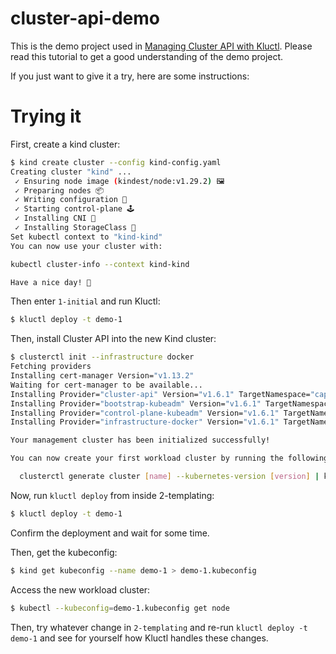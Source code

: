 # cluster-api-demo

This is the demo project used in [Managing Cluster API with Kluctl](https://kluctl.io/blog/2024/03/13/cluster-api-kluctl/). Please read this
tutorial to get a good understanding of the demo project.

If you just want to give it a try, here are some instructions:

# Trying it

First, create a kind cluster:

```bash
$ kind create cluster --config kind-config.yaml
Creating cluster "kind" ...
 ✓ Ensuring node image (kindest/node:v1.29.2) 🖼
 ✓ Preparing nodes 📦
 ✓ Writing configuration 📜
 ✓ Starting control-plane 🕹️
 ✓ Installing CNI 🔌
 ✓ Installing StorageClass 💾
Set kubectl context to "kind-kind"
You can now use your cluster with:

kubectl cluster-info --context kind-kind

Have a nice day! 👋
```

Then enter `1-initial` and run Kluctl:

```bash
$ kluctl deploy -t demo-1
```

Then, install Cluster API into the new Kind cluster:
```bash
$ clusterctl init --infrastructure docker
Fetching providers
Installing cert-manager Version="v1.13.2"
Waiting for cert-manager to be available...
Installing Provider="cluster-api" Version="v1.6.1" TargetNamespace="capi-system"
Installing Provider="bootstrap-kubeadm" Version="v1.6.1" TargetNamespace="capi-kubeadm-bootstrap-system"
Installing Provider="control-plane-kubeadm" Version="v1.6.1" TargetNamespace="capi-kubeadm-control-plane-system"
Installing Provider="infrastructure-docker" Version="v1.6.1" TargetNamespace="capd-system"

Your management cluster has been initialized successfully!

You can now create your first workload cluster by running the following:

  clusterctl generate cluster [name] --kubernetes-version [version] | kubectl apply -f -
```

Now, run `kluctl deploy` from inside 2-templating:

```bash
$ kluctl deploy -t demo-1
```

Confirm the deployment and wait for some time.

Then, get the kubeconfig:

```bash
$ kind get kubeconfig --name demo-1 > demo-1.kubeconfig
```

Access the new workload cluster:

```bash
$ kubectl --kubeconfig=demo-1.kubeconfig get node
```

Then, try whatever change in `2-templating` and re-run `kluctl deploy -t demo-1` and see for yourself how Kluctl handles these changes.